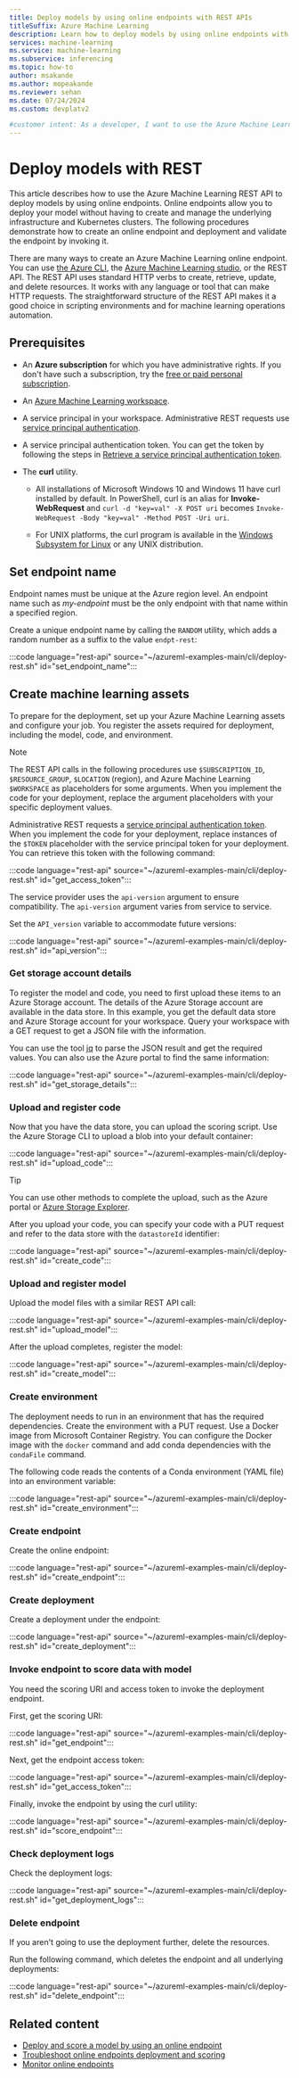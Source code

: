 ```yaml
---
title: Deploy models by using online endpoints with REST APIs
titleSuffix: Azure Machine Learning
description: Learn how to deploy models by using online endpoints with REST APIs, including creation of assets, training jobs, and hyperparameter tuning sweep jobs.
services: machine-learning
ms.service: machine-learning
ms.subservice: inferencing
ms.topic: how-to
author: msakande
ms.author: mopeakande
ms.reviewer: sehan
ms.date: 07/24/2024
ms.custom: devplatv2

#customer intent: As a developer, I want to use the Azure Machine Learning REST APIs so that I can deploy models by using online endpoints.
---
```


# Deploy models with REST

This article describes how to use the Azure Machine Learning REST API to deploy models by using online endpoints. Online endpoints allow you to deploy your model without having to create and manage the underlying infrastructure and Kubernetes clusters. The following procedures demonstrate how to create an online endpoint and deployment and validate the endpoint by invoking it.

There are many ways to create an Azure Machine Learning online endpoint. You can use [the Azure CLI](how-to-deploy-online-endpoints.md), the [Azure Machine Learning studio](how-to-deploy-online-endpoints.md), or the REST API. The REST API uses standard HTTP verbs to create, retrieve, update, and delete resources. It works with any language or tool that can make HTTP requests. The straightforward structure of the REST API makes it a good choice in scripting environments and for machine learning operations automation.

## Prerequisites

- An **Azure subscription** for which you have administrative rights. If you don't have such a subscription, try the [free or paid personal subscription](https://azure.microsoft.com/free/).

- An [Azure Machine Learning workspace](quickstart-create-resources.md).

- A service principal in your workspace. Administrative REST requests use [service principal authentication](how-to-setup-authentication.md#use-service-principal-authentication).

- A service principal authentication token. You can get the token by following the steps in [Retrieve a service principal authentication token](./how-to-manage-rest.md#retrieve-a-service-principal-authentication-token).

- The **curl** utility.

   - All installations of Microsoft Windows 10 and Windows 11 have curl installed by default. In PowerShell, curl is an alias for **Invoke-WebRequest** and `curl -d "key=val" -X POST uri` becomes `Invoke-WebRequest -Body "key=val" -Method POST -Uri uri`. 

   - For UNIX platforms, the curl program is available in the [Windows Subsystem for Linux](/windows/wsl/install) or any UNIX distribution.

## Set endpoint name

Endpoint names must be unique at the Azure region level. An endpoint name such as _my-endpoint_ must be the only endpoint with that name within a specified region.

Create a unique endpoint name by calling the `RANDOM` utility, which adds a random number as a suffix to the value `endpt-rest`:

:::code language="rest-api" source="~/azureml-examples-main/cli/deploy-rest.sh" id="set_endpoint_name":::

## Create machine learning assets

To prepare for the deployment, set up your Azure Machine Learning assets and configure your job. You register the assets required for deployment, including the model, code, and environment.

> [!NOTE]
> The REST API calls in the following procedures use `$SUBSCRIPTION_ID`, `$RESOURCE_GROUP`, `$LOCATION` (region), and Azure Machine Learning `$WORKSPACE` as placeholders for some arguments. When you implement the code for your deployment, replace the argument placeholders with your specific deployment values. 
> 
> Administrative REST requests a [service principal authentication token](how-to-manage-rest.md#retrieve-a-service-principal-authentication-token). When you implement the code for your deployment, replace instances of the `$TOKEN` placeholder with the service principal token for your deployment. You can retrieve this token with the following command:
>
> :::code language="rest-api" source="~/azureml-examples-main/cli/deploy-rest.sh" id="get_access_token":::

The service provider uses the `api-version` argument to ensure compatibility. The `api-version` argument varies from service to service.

Set the `API_version` variable to accommodate future versions:

:::code language="rest-api" source="~/azureml-examples-main/cli/deploy-rest.sh" id="api_version":::

### Get storage account details

To register the model and code, you need to first upload these items to an Azure Storage account. The details of the Azure Storage account are available in the data store. In this example, you get the default data store and Azure Storage account for your workspace. Query your workspace with a GET request to get a JSON file with the information.

You can use the tool [jq](https://jqlang.github.io/jq/) to parse the JSON result and get the required values. You can also use the Azure portal to find the same information:

:::code language="rest-api" source="~/azureml-examples-main/cli/deploy-rest.sh" id="get_storage_details":::

### Upload and register code

Now that you have the data store, you can upload the scoring script. Use the Azure Storage CLI to upload a blob into your default container:

:::code language="rest-api" source="~/azureml-examples-main/cli/deploy-rest.sh" id="upload_code":::

> [!TIP]
> You can use other methods to complete the upload, such as the Azure portal or [Azure Storage Explorer](https://azure.microsoft.com/features/storage-explorer/).

<!-- Reviewer: The 'datastoreId` isn't used in any code cell in this article. Confirm argument/variable/ID name is correct. -->

After you upload your code, you can specify your code with a PUT request and refer to the data store with the `datastoreId` identifier:

:::code language="rest-api" source="~/azureml-examples-main/cli/deploy-rest.sh" id="create_code":::

### Upload and register model

Upload the model files with a similar REST API call:

:::code language="rest-api" source="~/azureml-examples-main/cli/deploy-rest.sh" id="upload_model":::

After the upload completes, register the model:

:::code language="rest-api" source="~/azureml-examples-main/cli/deploy-rest.sh" id="create_model":::

### Create environment

The deployment needs to run in an environment that has the required dependencies. Create the environment with a PUT request. Use a Docker image from Microsoft Container Registry. You can configure the Docker image with the `docker` command and add conda dependencies with the `condaFile` command.

The following code reads the contents of a Conda environment (YAML file) into an environment variable:

:::code language="rest-api" source="~/azureml-examples-main/cli/deploy-rest.sh" id="create_environment":::

### Create endpoint

Create the online endpoint:

:::code language="rest-api" source="~/azureml-examples-main/cli/deploy-rest.sh" id="create_endpoint":::

### Create deployment

Create a deployment under the endpoint:

:::code language="rest-api" source="~/azureml-examples-main/cli/deploy-rest.sh" id="create_deployment":::

### Invoke endpoint to score data with model

You need the scoring URI and access token to invoke the deployment endpoint. 

First, get the scoring URI:

:::code language="rest-api" source="~/azureml-examples-main/cli/deploy-rest.sh" id="get_endpoint":::

Next, get the endpoint access token:

:::code language="rest-api" source="~/azureml-examples-main/cli/deploy-rest.sh" id="get_access_token":::

Finally, invoke the endpoint by using the curl utility:

:::code language="rest-api" source="~/azureml-examples-main/cli/deploy-rest.sh" id="score_endpoint":::

### Check deployment logs

Check the deployment logs:

:::code language="rest-api" source="~/azureml-examples-main/cli/deploy-rest.sh" id="get_deployment_logs":::

### Delete endpoint

If you aren't going to use the deployment further, delete the resources.

Run the following command, which deletes the endpoint and all underlying deployments:

:::code language="rest-api" source="~/azureml-examples-main/cli/deploy-rest.sh" id="delete_endpoint":::

## Related content

- [Deploy and score a model by using an online endpoint](how-to-deploy-online-endpoints.md)
- [Troubleshoot online endpoints deployment and scoring](how-to-troubleshoot-online-endpoints.md)
- [Monitor online endpoints](how-to-monitor-online-endpoints.md)
